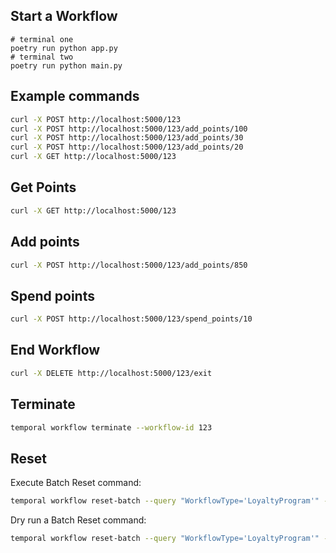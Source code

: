 ## Start a Workflow

```command
# terminal one
poetry run python app.py
# terminal two
poetry run python main.py
```

## Example commands

```bash
curl -X POST http://localhost:5000/123
curl -X POST http://localhost:5000/123/add_points/100
curl -X POST http://localhost:5000/123/add_points/30
curl -X POST http://localhost:5000/123/add_points/20
curl -X GET http://localhost:5000/123
```

## Get Points

```bash
curl -X GET http://localhost:5000/123
```

## Add points

```bash
curl -X POST http://localhost:5000/123/add_points/850
```

## Spend points

```bash
curl -X POST http://localhost:5000/123/spend_points/10
```

## End Workflow

```bash
curl -X DELETE http://localhost:5000/123/exit
```

## Terminate

```bash
temporal workflow terminate --workflow-id 123
```

## Reset

Execute Batch Reset command:

```bash
temporal workflow reset-batch --query "WorkflowType='LoyaltyProgram'" --reason "Sev2: id.1259" --type LastWorkflowTask
```

Dry run a Batch Reset command:

```bash
temporal workflow reset-batch --query "WorkflowType='LoyaltyProgram'" --reason "Sev2: id.1259" --type LastWorkflowTask --dry-run
```

